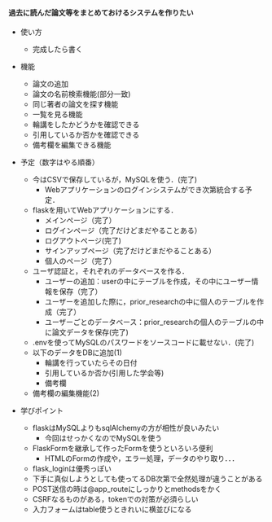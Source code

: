 #### 過去に読んだ論文等をまとめておけるシステムを作りたい
* 使い方
    * 完成したら書く

* 機能
    * 論文の追加
    * 論文の名前検索機能(部分一致)
    * 同じ著者の論文を探す機能
    * 一覧を見る機能
    * 輪講をしたかどうかを確認できる
    * 引用しているか否かを確認できる
    * 備考欄を編集できる機能

* 予定（数字はやる順番）
    * 今はCSVで保存しているが，MySQLを使う．(完了)
        * Webアプリケーションのログインシステムができ次第統合する予定．
    * flaskを用いてWebアプリケーションにする．
        * メインページ（完了）
        * ログインページ（完了だけどまだやることある）
        * ログアウトページ(完了)
        * サインアップページ（完了だけどまだやることある）
        * 個人のページ（完了）
    * ユーザ認証と，それぞれのデータベースを作る．
        * ユーザーの追加：userの中にテーブルを作成，その中にユーザー情報を保存（完了）
        * ユーザーを追加した際に，prior_researchの中に個人のテーブルを作成（完了）
        * ユーザーごとのデータベース：prior_researchの個人のテーブルの中に論文データを保存(完了)
    * .envを使ってMySQLのパスワードをソースコードに載せない．(完了)
    * 以下のデータをDBに追加(1)
        * 輪講を行っていたらその日付
        * 引用しているか否か(引用した学会等)
        * 備考欄
    * 備考欄の編集機能(2)

* 学びポイント
    * flaskはMySQLよりもsqlAlchemyの方が相性が良いみたい
        * 今回はせっかくなのでMySQLを使う
    * FlaskFormを継承して作ったFormを使うといろいろ便利
        * HTMLのFormの作成や，エラー処理，データのやり取り．．．
    * flask_loginは優秀っぽい
    * 下手に真似しようとしても使ってるDB次第で全然処理が違うことがある
    * POST送信の時は@app_routeにしっかりとmethodsをかく
    * CSRFなるものがある，tokenでの対策が必須らしい
    * 入力フォームはtable使うときれいに横並びになる
